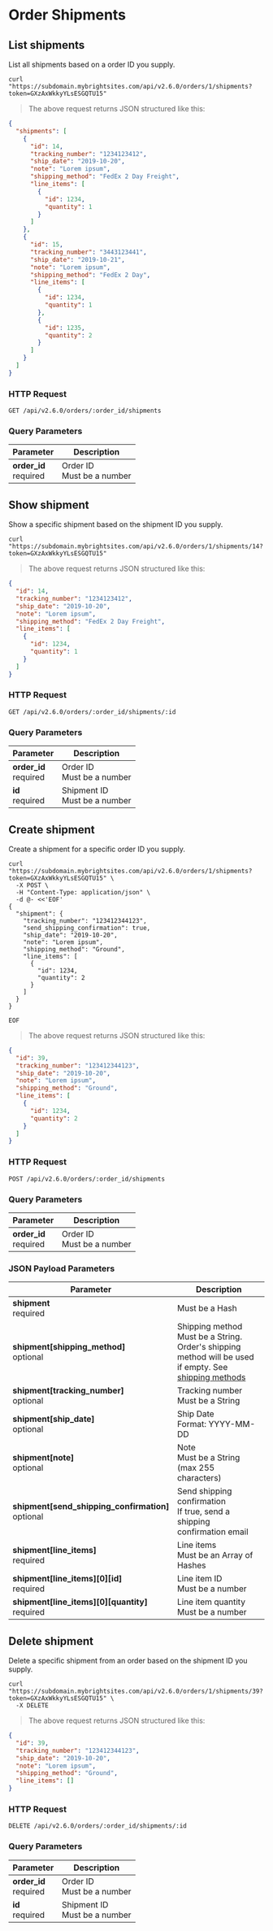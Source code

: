 # Order Shipments

## List shipments

List all shipments based on a order ID you supply.

```shell
curl "https://subdomain.mybrightsites.com/api/v2.6.0/orders/1/shipments?token=GXzAxWkkyYLsESGQTU15"
```

> The above request returns JSON structured like this:

```json
{
  "shipments": [
    {
      "id": 14,
      "tracking_number": "1234123412",
      "ship_date": "2019-10-20",
      "note": "Lorem ipsum",
      "shipping_method": "FedEx 2 Day Freight",
      "line_items": [
        {
          "id": 1234,
          "quantity": 1
        }
      ]
    },
    {
      "id": 15,
      "tracking_number": "3443123441",
      "ship_date": "2019-10-21",
      "note": "Lorem ipsum",
      "shipping_method": "FedEx 2 Day",
      "line_items": [
        {
          "id": 1234,
          "quantity": 1
        },
        {
          "id": 1235,
          "quantity": 2
        }
      ]
    }
  ]
}
```

### HTTP Request

`GET /api/v2.6.0/orders/:order_id/shipments`

### Query Parameters

Parameter | Description
--------- | -----------
<div><strong>order_id </strong></div><div>required</div> | <div>Order ID</div><div>Must be a number</div>

## Show shipment

Show a specific shipment based on the shipment ID you supply.

```shell
curl "https://subdomain.mybrightsites.com/api/v2.6.0/orders/1/shipments/14?token=GXzAxWkkyYLsESGQTU15"
```

> The above request returns JSON structured like this:

```json
{
  "id": 14,
  "tracking_number": "1234123412",
  "ship_date": "2019-10-20",
  "note": "Lorem ipsum",
  "shipping_method": "FedEx 2 Day Freight",
  "line_items": [
    {
      "id": 1234,
      "quantity": 1
    }
  ]
}
```

### HTTP Request

`GET /api/v2.6.0/orders/:order_id/shipments/:id`

### Query Parameters

Parameter | Description
--------- | -----------
<div><strong>order_id </strong></div><div>required</div> | <div>Order ID</div><div>Must be a number</div>
<div><strong>id </strong></div><div>required</div> | <div>Shipment ID</div><div>Must be a number</div>


## Create shipment

Create a shipment for a specific order ID you supply.


```shell
curl "https://subdomain.mybrightsites.com/api/v2.6.0/orders/1/shipments?token=GXzAxWkkyYLsESGQTU15" \
  -X POST \
  -H "Content-Type: application/json" \
  -d @- <<'EOF'
{
  "shipment": {
    "tracking_number": "123412344123",
    "send_shipping_confirmation": true,
    "ship_date": "2019-10-20",
    "note": "Lorem ipsum",
    "shipping_method": "Ground",
    "line_items": [
      {
        "id": 1234,
        "quantity": 2
      }
    ]
  }
}

EOF
```

> The above request returns JSON structured like this:

```json
{
  "id": 39,
  "tracking_number": "123412344123",
  "ship_date": "2019-10-20",
  "note": "Lorem ipsum",
  "shipping_method": "Ground",
  "line_items": [
    {
      "id": 1234,
      "quantity": 2
    }
  ]
}
```

### HTTP Request

`POST /api/v2.6.0/orders/:order_id/shipments`

### Query Parameters

Parameter | Description
--------- | -----------
<div><strong>order_id </strong></div><div>required</div> | <div>Order ID</div><div>Must be a number</div>


### JSON Payload Parameters

Parameter | Description
--------- | -----------
<div><strong>shipment </strong></div><div>required</div> | <div>Must be a Hash</div>
<div><strong>shipment[shipping_method] </strong></div><div>optional</div> | <div>Shipping method</div><div>Must be a String. Order's shipping method will be used if empty. See <a href="#shipping-methods">shipping methods</a></div>
<div><strong>shipment[tracking_number] </strong></div><div>optional</div> | <div>Tracking number</div><div>Must be a String</div>
<div><strong>shipment[ship_date] </strong></div><div>optional</div> | <div>Ship Date</div><div>Format: YYYY-MM-DD</div>
<div><strong>shipment[note] </strong></div><div>optional</div> | <div>Note</div><div>Must be a String (max 255 characters)</div>
<div><strong>shipment[send_shipping_confirmation] </strong></div><div>optional</div> | <div>Send shipping confirmation</div><div>If true, send a shipping confirmation email</div>
<div><strong>shipment[line_items] </strong></div><div>required</div> | <div>Line items</div><div>Must be an Array of Hashes</div>
<div><strong>shipment[line_items][0][id] </strong></div><div>required</div> | <div>Line item ID</div><div>Must be a number</div>
<div><strong>shipment[line_items][0][quantity] </strong></div><div>required</div> | <div>Line item quantity</div><div>Must be a number</div>

## Delete shipment

Delete a specific shipment from an order based on the shipment ID you supply.

```shell
curl "https://subdomain.mybrightsites.com/api/v2.6.0/orders/1/shipments/39?token=GXzAxWkkyYLsESGQTU15" \
  -X DELETE
```

> The above request returns JSON structured like this:

```json
{
  "id": 39,
  "tracking_number": "123412344123",
  "ship_date": "2019-10-20",
  "note": "Lorem ipsum",
  "shipping_method": "Ground",
  "line_items": []
}
```

### HTTP Request

`DELETE /api/v2.6.0/orders/:order_id/shipments/:id`

### Query Parameters

Parameter | Description
--------- | -----------
<div><strong>order_id </strong></div><div>required</div> | <div>Order ID</div><div>Must be a number</div>
<div><strong>id </strong></div><div>required</div> | <div>Shipment ID</div><div>Must be a number</div>
